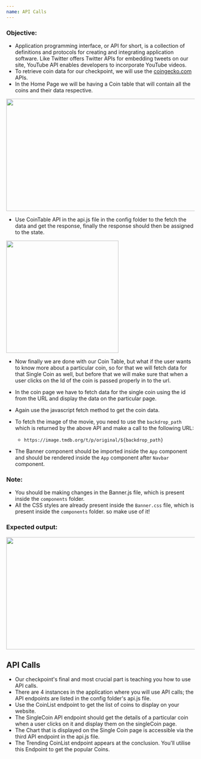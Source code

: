 ```yaml
---
name: API Calls
---
```


### Objective:
- Application programming interface, or API for short, is a collection of definitions and protocols for creating and integrating application software. Like Twitter offers Twitter APIs for embedding tweets on our site, YouTube API enables developers to incorporate YouTube videos.
- To retrieve coin data for our checkpoint, we will use the [coingecko.com](https://coingecko.com) APIs.
- In the Home Page we will be having a Coin table that will contain all the coins and their data respective.

<img src="https://res.cloudinary.com/dn83xtspp/image/upload/v1676271839/Screenshot_20230213_121835_g789ts.png" height="300px" width="700px" />

- Use CoinTable API in the api.js file in the config folder to the fetch the data and get the response, finally the response should then be assigned to the state.

<img src="https://res.cloudinary.com/dn83xtspp/image/upload/v1676276553/Screenshot_20230213_134949_ynvtol.png" height="300px" />
 
- Now finally we are done with our Coin Table, but what if the user wants to know more about a particular coin, so for that we will fetch data for that Single Coin as well, but before that we will make sure that when a user clicks on the Id of the coin is passed properly in to the url.
- In the coin page we have to fetch data for the single coin using the id from the URL and display the data on the particular page.
 
- Again use the javascript fetch method to get the coin data.

- To fetch the image of the movie, you need to use the `backdrop_path` which is returned by the above API and make a call to the following URL:
    - ``https://image.tmdb.org/t/p/original/${backdrop_path}``
- The Banner component should be imported inside the `App` component and should be rendered inside the `App` component after `Navbar` component.

### Note:
- You should be making changes in the Banner.js file, which is present inside the `components` folder.
- All the CSS styles are already present inside the `Banner.css` file, which is present inside the `components` folder. so make use of it!

### Expected output:

<img src="https://ik.imagekit.io/hashinsert/hash-learn/Screenshot_20230128_054847.png?ik-sdk-version=javascript-1.4.3&updatedAt=1674908353162" height="300px" width="600px" />





## API Calls

- Our checkpoint's final and most crucial part is teaching you how to use API calls.
- There are 4 instances in the application where you will use API calls; the API endpoints are listed in the config folder's api.js file.
- Use the CoinList endpoint to get the list of coins to display on your website.
- The SingleCoin API endpoint should get the details of a particular coin when a user clicks on it and display them on the singleCoin page.
- The Chart that is displayed on the Single Coin page is accessible via the third API endpoint in the api.js file.
- The Trending CoinList endpoint appears at the conclusion. You'll utilise this Endpoint to get the popular Coins.

